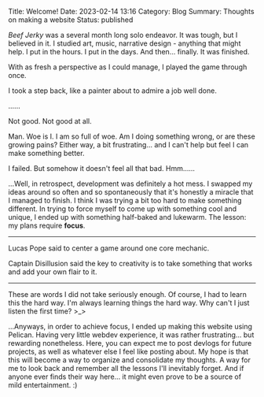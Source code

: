 Title: Welcome!
Date: 2023-02-14 13:16
Category: Blog
Summary: Thoughts on making a website
Status: published

*Beef Jerky* was a several month long solo endeavor. It was tough, but I believed in it. 
I studied art, music, narrative design - anything that might help. I put in the hours.
I put in the days. And then... finally. It was finished. 

With as fresh a perspective as I could manage, I played the game through once.

I took a step back, like a painter about to admire a job well done.

......

Not good. Not good at all.

Man. Woe is I. I am so full of woe. Am I doing something wrong, or are these growing pains? Either way, 
a bit frustrating... and I can't help but feel I can make something better.

I failed. But somehow it doesn't feel all that bad. Hmm......

...Well, in retrospect, development was definitely a hot mess. I swapped my ideas around so often and so spontaneously
that it's honestly a miracle that I managed to finish. I think I was trying a bit too hard to make something different.
In trying to force myself to come up with something cool and unique, I ended up with something half-baked and lukewarm.
The lesson: my plans require **focus**. 

<hr>

Lucas Pope said to center a game around one core mechanic.

Captain Disillusion said the key to creativity is to take something that works and add your own flair to it.

<hr>

These are words I did not take seriously enough. Of course, I had to learn this the hard way. I'm always learning 
things the hard way. Why can't I just listen the first time? >_>

...Anyways, in order to achieve focus, I ended up making this website using Pelican. 
Having very little webdev experience, it was rather frustrating... but rewarding nonetheless. 
Here, you can expect me to post devlogs for future projects, as well as whatever else I feel like posting about. 
My hope is that this will become a way to organize and consolidate my thoughts. A way for me to look back and remember
all the lessons I'll inevitably forget. And if anyone ever finds their way here... it might even prove to be a source
of mild entertainment. :)


